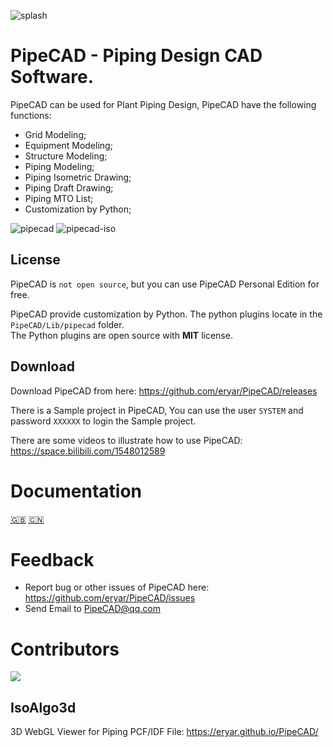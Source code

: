 ![splash](https://user-images.githubusercontent.com/8439181/157780560-6072adf3-f643-4c7a-bfa9-73a01f3f6d34.png)

# PipeCAD - Piping Design CAD Software.
PipeCAD can be used for Plant Piping Design, PipeCAD have the following functions:
* Grid Modeling;
* Equipment Modeling;
* Structure Modeling;
* Piping Modeling;
* Piping Isometric Drawing;
* Piping Draft Drawing;
* Piping MTO List;
* Customization by Python;

![pipecad](https://user-images.githubusercontent.com/8439181/157781485-91cc6829-d2cc-495a-8658-e2c9465a9396.png)
![pipecad-iso](https://user-images.githubusercontent.com/8439181/164581718-2a5c6e14-0246-4b2d-a5d4-4d129c79976c.png)

## License
PipeCAD is <code>not open source</code>, but you can use PipeCAD Personal Edition for free.

PipeCAD provide customization by Python. The python plugins locate in the 
<code>PipeCAD/Lib/pipecad</code> folder. <br>
The Python plugins are open source with <strong>MIT</strong> license.

## Download
Download PipeCAD from here: https://github.com/eryar/PipeCAD/releases

There is a Sample project in PipeCAD, You can use the user <code>SYSTEM</code> and password <code>XXXXXX</code> to login the Sample project.

There are some videos to illustrate how to use PipeCAD: https://space.bilibili.com/1548012589

# Documentation
[:uk:](./docs/en/index.md)
[:cn:](./docs/zh/index.md)

# Feedback
* Report bug or other issues of PipeCAD here: https://github.com/eryar/PipeCAD/issues
* Send Email to PipeCAD@qq.com

# Contributors
<a href="https://contributors-img.web.app/image?repo=eryar/PipeCAD">
  <img src="https://contributors-img.web.app/image?repo=eryar/PipeCAD" />
</a>

## IsoAlgo3d
3D WebGL Viewer for Piping PCF/IDF File: https://eryar.github.io/PipeCAD/
